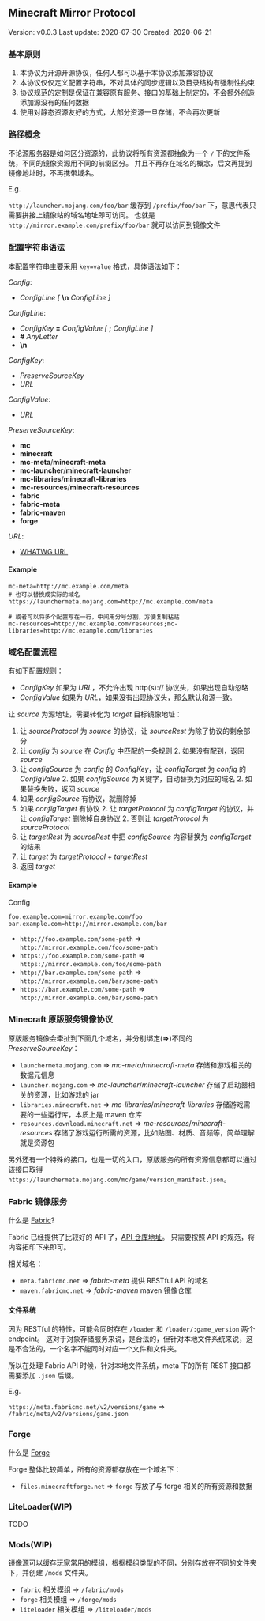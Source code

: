 
## Minecraft Mirror Protocol

Version: v0.0.3
Last update: 2020-07-30
Created: 2020-06-21

### 基本原则

1. 本协议为开源开源协议，任何人都可以基于本协议添加兼容协议
2. 本协议仅仅定义配置字符串，不对具体的同步逻辑以及目录结构有强制性约束
3. 协议规范的定制是保证在兼容原有服务、接口的基础上制定的，不会额外创造添加源没有的任何数据
4. 使用对静态资源友好的方式，大部分资源一旦存储，不会再次更新

### 路径概念

不论源服务器是如何区分资源的，此协议将所有资源都抽象为一个 `/` 下的文件系统，不同的镜像资源用不同的前缀区分。
并且不再存在域名的概念，后文再提到镜像地址时，不再携带域名。

E.g.

`http://launcher.mojang.com/foo/bar` 缓存到 `/prefix/foo/bar` 下，意思代表只需要拼接上镜像站的域名地址即可访问。
也就是 `http://mirror.example.com/prefix/foo/bar` 就可以访问到镜像文件

### 配置字符串语法

本配置字符串主要采用 `key=value` 格式，具体语法如下：

*Config*:
- *ConfigLine* *\[* **\\n** *ConfigLine* *\]*

*ConfigLine*:
- *ConfigKey* **=** *ConfigValue* *\[* **;** *ConfigLine* *\]*
- **#** *AnyLetter*
- **\\n**

*ConfigKey*:
- *PreserveSourceKey*
- *URL*

*ConfigValue*:
- *URL*

*PreserveSourceKey*:
- **mc**
- **minecraft**
- **mc-meta**/**minecraft-meta**
- **mc-launcher**/**minecraft-launcher**
- **mc-libraries**/**minecraft-libraries**
- **mc-resources**/**minecraft-resources**
- **fabric**
- **fabric-meta**
- **fabric-maven**
- **forge**

*URL*:
- [WHATWG URL](https://url.spec.whatwg.org/)

#### Example

```text
mc-meta=http://mc.example.com/meta
# 也可以替换成实际的域名
https://launchermeta.mojang.com=http://mc.example.com/meta

# 或者可以将多个配置写在一行，中间用分号分割，方便复制粘贴
mc-resources=http://mc.example.com/resources;mc-libraries=http://mc.example.com/libraries
```

### 域名配置流程

有如下配置规则：

- *ConfigKey* 如果为 *URL*，不允许出现 http(s):// 协议头，如果出现自动忽略
- *ConfigValue* 如果为 *URL*，如果没有出现协议头，那么默认和源一致。

让 *source* 为源地址，需要转化为 *target* 目标镜像地址：

1. 让 *sourceProtocol* 为 *source* 的协议，让 *sourceRest* 为除了协议的剩余部分
1. 让 *config* 为 *source* 在 *Config* 中匹配的一条规则
    2. 如果没有配到，返回 *source*
1. 让 *configSource* 为 *config* 的 *ConfigKey*，让 *configTarget* 为 *config* 的 *ConfigValue*
    2. 如果 *configSource* 为关键字，自动替换为对应的域名
    2. 如果替换失败，返回 *source*
1. 如果 *configSource* 有协议，就删除掉
1. 如果 *configTarget* 有协议
    2. 让 *targetProtocol* 为 *configTarget* 的协议，并让 *configTarget* 删除掉自身协议
    2. 否则让 *targetProtocol* 为 *sourceProtocol*
1. 让 *targetRest* 为 *sourceRest* 中把 *configSource* 内容替换为 *configTarget* 的结果
1. 让 *target* 为 *targetProtocol* + *targetRest*
1. 返回 *target*

#### Example

Config

```
foo.example.com=mirror.example.com/foo
bar.example.com=http://mirror.example.com/bar
```

- `http://foo.example.com/some-path` => `http://mirror.example.com/foo/some-path`
- `https://foo.example.com/some-path` => `https://mirror.example.com/foo/some-path`
- `http://bar.example.com/some-path` => `http://mirror.example.com/bar/some-path`
- `https://bar.example.com/some-path` => `http://mirror.example.com/bar/some-path`

### Minecraft 原版服务镜像协议

原版服务镜像会牵扯到下面几个域名，并分别绑定(**=>**)不同的 *PreserveSourceKey*：

- `launchermeta.mojang.com` => *mc-meta*/*minecraft-meta* 存储和游戏相关的数据元信息
- `launcher.mojang.com` => *mc-launcher*/*minecraft-launcher* 存储了启动器相关的资源，比如游戏的 jar
- `libraries.minecraft.net` => *mc-libraries*/*minecraft-libraries* 存储游戏需要的一些运行库，本质上是 maven 仓库
- `resources.download.minecraft.net` => *mc-resources*/*minecraft-resources* 存储了游戏运行所需的资源，比如贴图、材质、音频等，简单理解就是资源包

另外还有一个特殊的接口，也是一切的入口，原版服务的所有资源信息都可以通过该接口取得 `https://launchermeta.mojang.com/mc/game/version_manifest.json`。

### Fabric 镜像服务

什么是 [Fabric](https://fabricmc.net/)?

Fabric 已经提供了比较好的 API 了，[API 仓库地址](https://github.com/FabricMC/fabric-meta)。
只需要按照 API 的规范，将内容拓印下来即可。

相关域名：

- `meta.fabricmc.net` => *fabric-meta* 提供 RESTful API 的域名
- `maven.fabricmc.net` => *fabric-maven* maven 镜像仓库

#### 文件系统

因为 RESTful 的特性，可能会同时存在 `/loader` 和 `/loader/:game_version` 两个 endpoint。
这对于对象存储服务来说，是合法的，但针对本地文件系统来说，这是不合法的，一个名字不能同时对应一个文件和文件夹。

所以在处理 Fabric API 时候，针对本地文件系统，meta 下的所有 REST 接口都需要添加 `.json` 后缀。

E.g.

`https://meta.fabricmc.net/v2/versions/game` => `/fabric/meta/v2/versions/game.json`

### Forge

什么是 [Forge](http://files.minecraftforge.net/)

Forge 整体比较简单，所有的资源都存放在一个域名下：

- `files.minecraftforge.net` => `forge` 存放了与 forge 相关的所有资源和数据

### LiteLoader(WIP)

TODO

### Mods(WIP)

镜像源可以缓存玩家常用的模组，根据模组类型的不同，分别存放在不同的文件夹下，并创建 `/mods` 文件夹。

- `fabric` 相关模组 => `/fabric/mods`
- `forge` 相关模组 => `/forge/mods`
- `liteloader` 相关模组 => `/liteloader/mods`
